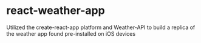 # react-weather-app
Utilized the create-react-app platform and Weather-API to build a replica of the weather app found pre-installed on iOS devices
